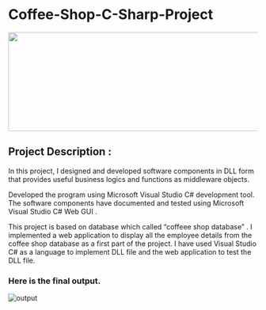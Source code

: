 # Coffee-Shop-C-Sharp-Project

<img src="https://user-images.githubusercontent.com/63685062/155576741-27ffaf64-3d8c-44d7-bd8a-5212d909cf42.png" width="1000" height="200" />

## Project Description :

In this project, I designed and developed software components in DLL form that provides 
useful business logics and functions as middleware objects.

Developed the program using Microsoft Visual Studio C# development tool. 
The software components have documented and 
tested using Microsoft Visual Studio C# Web GUI .

This project is based on database which called “coffeee shop database” .
I implemented a web application to display all the employee details from the coffee shop database as a first part 
of the project. I have used Visual Studio C# as a language to implement DLL file and the web 
application to test the DLL file.


### Here is the final output.

![output](https://user-images.githubusercontent.com/63685062/155402022-6fd3e47f-7431-4e0e-974b-b1c71c734bf5.png)

